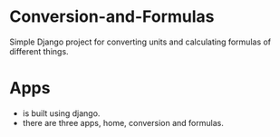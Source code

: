 # Conversion-and-Formulas
Simple Django project for converting units and calculating formulas of different things.

# Apps
- is built using django.
- there are three apps, home, conversion and formulas.


